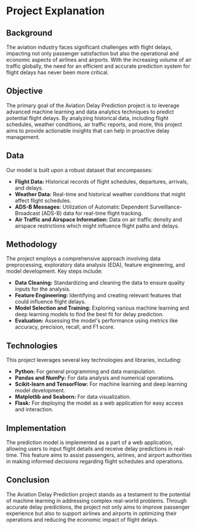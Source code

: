 # Project Explanation

## Background

The aviation industry faces significant challenges with flight delays, impacting not only passenger satisfaction but also the operational and economic aspects of airlines and airports. With the increasing volume of air traffic globally, the need for an efficient and accurate prediction system for flight delays has never been more critical.

## Objective

The primary goal of the Aviation Delay Prediction project is to leverage advanced machine learning and data analytics techniques to predict potential flight delays. By analyzing historical data, including flight schedules, weather conditions, air traffic reports, and more, this project aims to provide actionable insights that can help in proactive delay management.

## Data

Our model is built upon a robust dataset that encompasses:

- **Flight Data:** Historical records of flight schedules, departures, arrivals, and delays.
- **Weather Data:** Real-time and historical weather conditions that might affect flight schedules.
- **ADS-B Messages:** Utilization of Automatic Dependent Surveillance-Broadcast (ADS-B) data for real-time flight tracking.
- **Air Traffic and Airspace Information:** Data on air traffic density and airspace restrictions which might influence flight paths and delays.

## Methodology

The project employs a comprehensive approach involving data preprocessing, exploratory data analysis (EDA), feature engineering, and model development. Key steps include:

- **Data Cleaning:** Standardizing and cleaning the data to ensure quality inputs for the analysis.
- **Feature Engineering:** Identifying and creating relevant features that could influence flight delays.
- **Model Selection and Training:** Exploring various machine learning and deep learning models to find the best fit for delay prediction.
- **Evaluation:** Assessing the model's performance using metrics like accuracy, precision, recall, and F1 score.

## Technologies

This project leverages several key technologies and libraries, including:

- **Python:** For general programming and data manipulation.
- **Pandas and NumPy:** For data analysis and numerical operations.
- **Scikit-learn and TensorFlow:** For machine learning and deep learning model development.
- **Matplotlib and Seaborn:** For data visualization.
- **Flask:** For deploying the model as a web application for easy access and interaction.

## Implementation

The prediction model is implemented as a part of a web application, allowing users to input flight details and receive delay predictions in real-time. This feature aims to assist passengers, airlines, and airport authorities in making informed decisions regarding flight schedules and operations.

## Conclusion

The Aviation Delay Prediction project stands as a testament to the potential of machine learning in addressing complex real-world problems. Through accurate delay predictions, the project not only aims to improve passenger experience but also to support airlines and airports in optimizing their operations and reducing the economic impact of flight delays.
